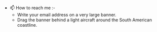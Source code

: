 - 📫 How to reach me :- 
  - Write your email address on a very large banner.
  - Drag the banner behind a light aircraft around the South American coastline.

<!---
ChileBob/ChileBob is a ✨ special ✨ repository because its `README.md` (this file) appears on your GitHub profile.
You can click the Preview link to take a look at your changes.
--->
